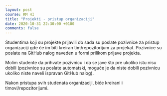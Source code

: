 ```yaml
---
layout: post
course: RM 4I
title: "Projekti - pristup organizaciji"
date: 2020-10-31 22:30:00 +0100
comments: false
---
```


Studentima koji su projekte prijavili do sada su poslate pozivnice za pristup organizaciji 
gde će im biti kreiran tim/repozitorijum za projekat. Pozivnice su poslate na GitHub nalog 
naveden u formi prilikom prijave projekta.

Molim studente da prihvate pozivnicu i da se jave što pre ukoliko istu nisu dobili (pozivnice 
su poslate automatski, moguće je da niste dobili pozivnicu ukoliko niste naveli ispravan 
GitHub nalog).

Nakon pristupa svih studenata organizaciji, biće kreirani i timovi/repozitorijumi.